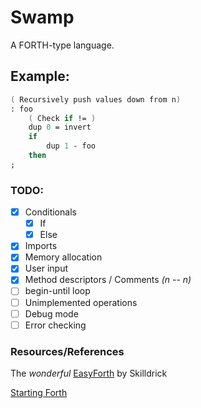 # Swamp
A FORTH-type language.

## Example:
```fsharp
( Recursively push values down from n)
: foo
    ( Check if != )
    dup 0 = invert
    if
        dup 1 - foo
    then
;
```

### TODO:
- [X] Conditionals
    - [X] If
    - [X] Else
- [X] Imports
- [X] Memory allocation
- [X] User input
- [X] Method descriptors / Comments *(n -- n)*
- [ ] begin-until loop
- [ ] Unimplemented operations
- [ ] Debug mode
- [ ] Error checking

### Resources/References
The *wonderful* [EasyForth](https://skilldrick.github.io/easyforth/) by Skilldrick

[Starting Forth](https://www.forth.com/starting-forth/)

<!-- ## Other goals:
- [ ] Virtual machine
- [ ] VM compiler -->
